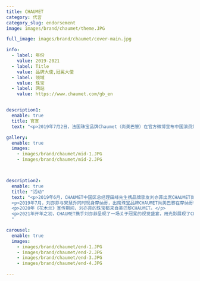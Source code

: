 ```yaml
---
title: CHAUMET
category: 代言
category_slug: endorsement
image: images/brand/chaumet/theme.JPG

full_image: images/brand/chaumet/cover-main.jpg

info:
  - label: 年份
    value: 2019-2021
  - label: Title
    value: 品牌大使,冠冕大使
  - label: 领域
    value: 珠宝
  - label: 网站
    value: https://www.chaumet.com/gb_en


description1:
  enable: true
  title: 官宣
  text: "<p>2019年7月2日，法国珠宝品牌Chaumet（尚美巴黎）在官方微博宣布中国演员刘亦菲成为品牌大使。值得注意的是，微博特意选在早上8:25分发出（8.25是刘亦菲的生日），足以证明Chaumet对刘亦菲身上”公主范”与”女王力”的并存魅力的珍视。</p>"

gallery:
  enable: true
  images:
    - images/brand/chaumet/mid-1.JPG
    - images/brand/chaumet/mid-2.JPG



description2:
  enable: true
  title: "活动"
  text: "<p>2019年6月，CHAUMET中国区总经理田峰先生携品牌挚友刘亦菲出席CHAUMET尚美巴黎于上海恒隆广场举办法式珍宝鉴赏展。</p>
  <p>2019年7月，刘亦菲与宋慧乔同时现身摩纳哥，出席珠宝品牌CHAUMET尚美巴黎在摩纳哥举行的珍宝艺术展。</p>
  <p>2020年《花木兰》宣传期间，刘亦菲的珠宝都来自美巴黎CHAUMET。</p>
  <p>2021年开年之初，CHAUMET携手刘亦菲呈现了一场关于冠冕的视觉盛宴，用光影展现了CHAUMET冠冕(尚美皇冠)的艺术风范。</p>
  "

carousel:
  enable: true
  images:
    - images/brand/chaumet/end-1.JPG
    - images/brand/chaumet/end-2.JPG
    - images/brand/chaumet/end-3.JPG
    - images/brand/chaumet/end-4.JPG

---
```

